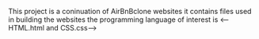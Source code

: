 This project is a coninuation of AirBnBclone websites
it contains files used in building the websites 
the programming language of interest is
<--HTML.html  and CSS.css-->
